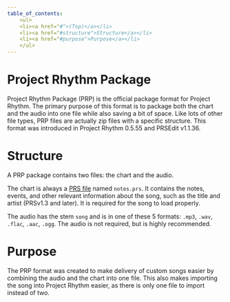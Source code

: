 ```yaml
---
table_of_contents:
    <ul>
    <li><a href="#">(Top)</a></li>
    <li><a href="#structure">Structure</a></li>
    <li><a href="#purpose">Purpose</a></li>
    </ul>
---
```


# Project Rhythm Package

Project Rhythm Package (PRP) is the official package format for Project Rhythm. The primary purpose of this format is to package both the chart and the audio into one file while also saving a bit of space. Like lots of other file types, PRP files are actually zip files with a specific structure. This format was introduced in Project Rhythm 0.5.55 and PRSEdit v1.1.36.

# Structure

A PRP package contains two files: the chart and the audio.

The chart is always a [PRS file](/docs/prs-format/project_rhythm_song/) named `notes.prs`. It contains the notes, events, and other relevant information about the song, such as the title and artist (PRSv1.3 and later). It is required for the song to load properly.

The audio has the stem `song` and is in one of these 5 formats: `.mp3`, `.wav`, `.flac`, `.aac`, `.ogg`. The audio is not required, but is highly recommended.

# Purpose

The PRP format was created to make delivery of custom songs easier by combining the audio and the chart into one file. This also makes importing the song into Project Rhythm easier, as there is only one file to import instead of two.
